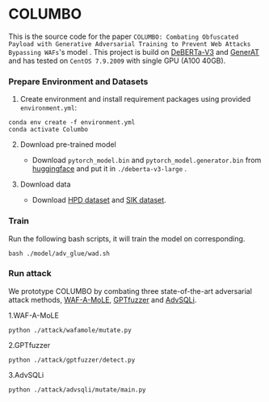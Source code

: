 # COLUMBO

This is the source code for the paper `COLUMBO: Combating Obfuscated Payload with Generative Adversarial Training to Prevent Web Attacks Bypassing WAFs`'s model . This project is build on [DeBERTa-V3](https://github.com/microsoft/DeBERTa) and [GenerAT](https://github.com/Opdoop/GenerAT)  and has tested on `CentOS 7.9.2009` with single GPU (A100 40GB).

### Prepare Environment and Datasets

1. Create environment and install requirement packages using provided `environment.yml`:

```
conda env create -f environment.yml
conda activate Columbo
```

2. Download pre-trained model
   * Download `pytorch_model.bin` and `pytorch_model.generator.bin` from [huggingface](https://huggingface.co/microsoft/deberta-v3-large/tree/main) and put it in `./deberta-v3-large` .

3. Download data
   * Download [HPD dataset](https://github.com/Morzeux/HttpParamsDataset) and [SIK dataset](https://www.kaggle.com/datasets/syedsaqlainhussain/sql-injection-dataset).

### Train

Run the following bash scripts, it will train the model on corresponding.

```
bash ./model/adv_glue/wad.sh
```

### Run attack
We prototype COLUMBO by combating three state-of-the-art adversarial attack methods, [WAF-A-MoLE](https://github.com/AvalZ/waf-a-mole), [GPTfuzzer](https://github.com/hongliangliang/gptfuzzer) and [AdvSQLi](https://github.com/u21h2/AutoSpear).

1.WAF-A-MoLE
```
python ./attack/wafamole/mutate.py
```

2.GPTfuzzer
```
python ./attack/gptfuzzer/detect.py
```

3.AdvSQLi
```
python ./attack/advsqli/mutate/main.py
```
